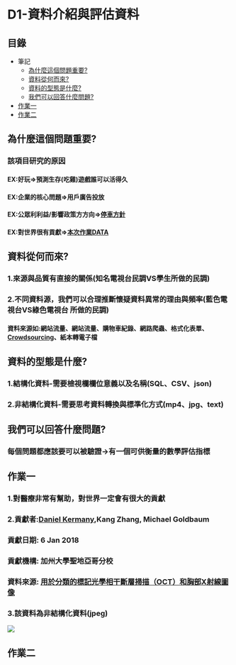 # D1-資料介紹與評估資料
## 目錄
* 筆記
	* [為什麼這個問題重要?](#為什麼這個問題重要?)
	* [資料從何而來?](#資料從何而來?)
	* [資料的型態是什麼?](#資料的型態是什麼?)
	* [我們可以回答什麼問題?](#我們可以回答什麼問題?)
* [作業一](#作業一)
* [作業二](#作業二)

## 為什麼這個問題重要?
### 該項目研究的原因
#### EX:好玩=>預測生存(吃雞)遊戲誰可以活得久
#### EX:企業的核⼼問題=>用戶廣告投放
#### EX:公眾利利益/影響政策⽅方向=>[停車方針](https://www.kaggle.com/new-york-city/nyc-parking-tickets/home)
#### EX:對世界很有貢獻=>[本次作業DATA](https://www.kaggle.com/paultimothymooney/chest-xray-pneumonia)
## 資料從何而來?
### 1.來源與品質有直接的關係(知名電視台民調VS學生所做的民調)
### 2.不同資料源，我們可以合理推斷懷疑資料異常的理由與頻率(藍色電視台VS綠色電視台 所做的民調)
#### 資料來源如:網站流量、網站流量、購物車紀錄、網路爬蟲、格式化表單、[Crowdsourcing](https://en.wikipedia.org/wiki/Crowdsourcing)、紙本轉電子檔
## 資料的型態是什麼?
### 1.結構化資料-需要檢視欄欄位意義以及名稱(SQL、CSV、json)
### 2.非結構化資料-需要思考資料轉換與標準化方式(mp4、jpg、text)
## 我們可以回答什麼問題?
### 每個問題都應該要可以被驗證→有一個可供衡量的數學評估指標
## 作業一
### 1.對醫療非常有幫助，對世界一定會有很大的貢獻
### 2.貢獻者:[Daniel Kermany](https://www.mendeley.com/profiles/daniel-kermany2/),Kang Zhang,  Michael Goldbaum
###   貢獻日期: 6 Jan 2018 
###   貢獻機構: 加州大學聖地亞哥分校
###   資料來源: [用於分類的標記光學相干斷層掃描（OCT）和胸部X射線圖像](https://data.mendeley.com/datasets/rscbjbr9sj/2)
### 3.該資料為非結構化資料(jpeg)
![](https://i.imgur.com/jZqpV51.png)
## 作業二